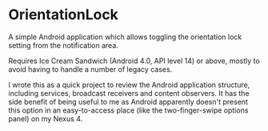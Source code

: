 OrientationLock
===============

A simple Android application which allows toggling the orientation lock setting from the notification area.

Requires Ice Cream Sandwich (Android 4.0, API level 14) or above, mostly to avoid having to handle a number of legacy cases.

I wrote this as a quick project to review the Android application structure, including services, broadcast
receivers and content observers. It has the side benefit of being useful to me as Android apparently doesn't
present this option in an easy-to-access place (like the two-finger-swipe options panel) on my Nexus 4.
